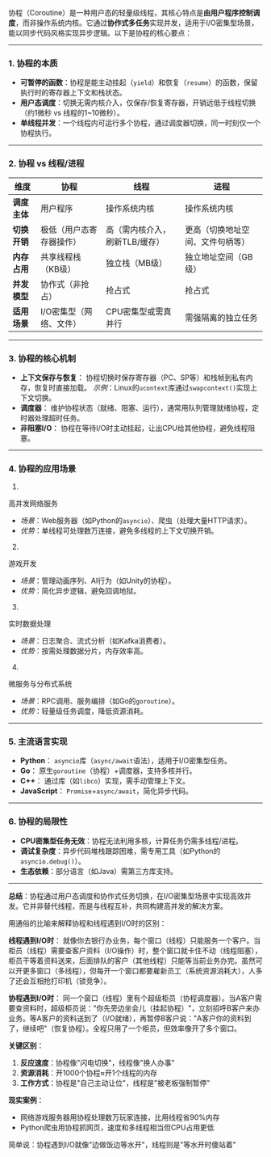 协程（Coroutine）是一种用户态的轻量级线程，其核心特点是**由用户程序控制调度**，而非操作系统内核。它通过**协作式多任务**实现并发，适用于I/O密集型场景，能以同步代码风格实现异步逻辑。以下是协程的核心要点：

------

### **1. 协程的本质**

- **可暂停的函数**：协程是能主动挂起（`yield`）和恢复（`resume`）的函数，保留执行时的寄存器上下文和栈状态。
- **用户态调度**：切换无需内核介入，仅保存/恢复寄存器，开销远低于线程切换（约1微秒 vs 线程的1~10微秒）。
- **单线程并发**：一个线程内可运行多个协程，通过调度器切换，同一时刻仅一个协程执行。

------

### **2. 协程 vs 线程/进程**

| **维度**     | **协程**                 | **线程**                       | **进程**                         |
| ------------ | ------------------------ | ------------------------------ | -------------------------------- |
| **调度主体** | 用户程序                 | 操作系统内核                   | 操作系统内核                     |
| **切换开销** | 极低（用户态寄存器操作） | 高（需内核介入，刷新TLB/缓存） | 更高（切换地址空间、文件句柄等） |
| **内存占用** | 共享线程栈（KB级）       | 独立栈（MB级）                 | 独立地址空间（GB级）             |
| **并发模型** | 协作式（非抢占）         | 抢占式                         | 抢占式                           |
| **适用场景** | I/O密集型（网络、文件）  | CPU密集型或需真并行            | 需强隔离的独立任务               |

------

### **3. 协程的核心机制**

- **上下文保存与恢复**：
   协程切换时保存寄存器（PC、SP等）和栈帧到私有内存，恢复时直接加载。
   *示例*：Linux的`ucontext`库通过`swapcontext()`实现上下文切换。
- **调度器**：
   维护协程状态（就绪、阻塞、运行），通常用队列管理就绪协程，定时器处理超时任务。
- **非阻塞I/O**：
   协程在等待I/O时主动挂起，让出CPU给其他协程，避免线程阻塞。

------

### **4. 协程的应用场景**

1. 

   高并发网络服务

   

   - *场景*：Web服务器（如Python的`asyncio`）、爬虫（处理大量HTTP请求）。
   - *优势*：单线程可处理数万连接，避免多线程的上下文切换开销。

2. 

   游戏开发

   

   - *场景*：管理动画序列、AI行为（如Unity的协程）。
   - *优势*：简化异步逻辑，避免回调地狱。

3. 

   实时数据处理

   

   - *场景*：日志聚合、流式分析（如Kafka消费者）。
   - *优势*：按需处理数据分片，内存效率高。

4. 

   微服务与分布式系统

   

   - *场景*：RPC调用、服务编排（如Go的`goroutine`）。
   - *优势*：轻量级任务调度，降低资源消耗。

------

### **5. 主流语言实现**

- **Python**：
   `asyncio`库（`async/await`语法），适用于I/O密集型任务。
- **Go**：
   原生`goroutine`（协程）+调度器，支持多核并行。
- **C++**：
   通过库（如`libco`）实现，需手动管理上下文。
- **JavaScript**：
   `Promise`+`async/await`，简化异步代码。

------

### **6. 协程的局限性**

- **CPU密集型任务无效**：协程无法利用多核，计算任务仍需多线程/进程。
- **调试复杂度**：异步代码堆栈跟踪困难，需专用工具（如Python的`asyncio.debug()`）。
- **生态依赖**：部分语言（如Java）需第三方库支持。

------

**总结**：协程通过用户态调度和协作式任务切换，在I/O密集型场景中实现高效并发。它并非替代线程，而是与线程互补，共同构建高并发的解决方案。

用通俗的比喻来解释协程和线程遇到I/O时的区别：

**线程遇到I/O时**：
 就像你去银行办业务，每个窗口（线程）只能服务一个客户。当柜员（线程）需要查客户资料（I/O操作）时，整个窗口就卡住不动（线程阻塞），柜员干等着资料送来，后面排队的客户（其他线程）只能等当前业务办完。虽然可以开更多窗口（多线程），但每开一个窗口都要雇新员工（系统资源消耗大），人多了还会互相抢打印机（锁竞争）。

**协程遇到I/O时**：
 同一个窗口（线程）里有个超级柜员（协程调度器）。当A客户需要查资料时，超级柜员说："你先旁边坐会儿（挂起协程）"，立刻招呼B客户来办业务。等A客户的资料送到了（I/O就绪），再暂停B客户说："A客户你的资料到了，继续吧"（恢复协程）。全程只用了一个柜员，但效率像开了多个窗口。

**关键区别**：

1. **反应速度**：协程像"闪电切换"，线程像"换人办事"
2. **资源消耗**：开1000个协程≈开1个线程的内存
3. **工作方式**：协程是"自己主动让位"，线程是"被老板强制暂停"

**现实案例**：

- 网络游戏服务器用协程处理数万玩家连接，比用线程省90%内存
- Python爬虫用协程抓网页，速度和多线程相当但CPU占用更低

简单说：协程遇到I/O就像"边做饭边等水开"，线程则是"等水开时傻站着"